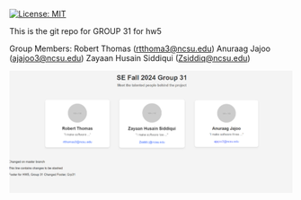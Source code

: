 [![License: MIT](https://img.shields.io/badge/License-MIT-yellow.svg)](https://opensource.org/licenses/MIT)

This is the git repo for GROUP 31 for hw5

Group Members:
Robert Thomas (rtthoma3@ncsu.edu)
Anuraag Jajoo (ajajoo3@ncsu.edu)
Zayaan Husain Siddiqui (Zsiddiq@ncsu.edu)

![image](webpage_screenshot.PNG)
